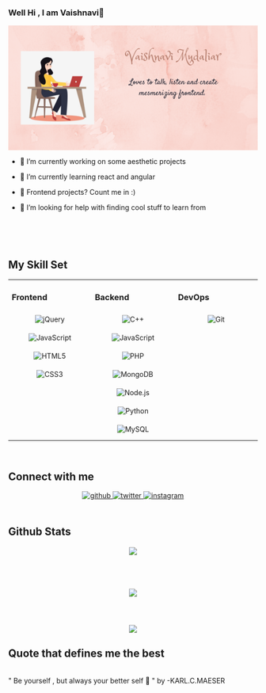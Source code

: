 ### Well Hi , I am Vaishnavi👋

<img src="https://github.com/VaishnaviMudaliar/VaishnaviMudaliar/blob/main/ezgif.com-gif-maker.png" alt="banner that says Frontend developer" align = "center">

- 🔭 I’m currently working on  some aesthetic projects

- 🌱 I’m currently learning react and angular
 
- 👯 Frontend projects? Count me in :)

- 🤔 I’m looking for help with finding cool stuff to learn from




<!--- 💬 Ask me about 
- 📫 How to reach me: ...
- 😄 Pronouns: ...
- ⚡ Fun fact: ...
-->



<br/>
  <br/>
  <br/>

## My Skill Set  
<table><tr><td valign="top" width="33%">



### Frontend  
<div align="center">  
<img style="margin: 10px" src="https://profilinator.rishav.dev/skills-assets/jquery.png" alt="jQuery" height="50" />  
<img style="margin: 10px" src="https://profilinator.rishav.dev/skills-assets/javascript-original.svg" alt="JavaScript" height="50" />  
<img style="margin: 10px" src="https://profilinator.rishav.dev/skills-assets/html5-original-wordmark.svg" alt="HTML5" height="50" />  
<img style="margin: 10px" src="https://profilinator.rishav.dev/skills-assets/css3-original-wordmark.svg" alt="CSS3" height="50" />  
</div>

</td><td valign="top" width="33%">



### Backend  
<div align="center">  
<img style="margin: 10px" src="https://profilinator.rishav.dev/skills-assets/cplusplus-original.svg" alt="C++" height="50" />  
<img style="margin: 10px" src="https://profilinator.rishav.dev/skills-assets/javascript-original.svg" alt="JavaScript" height="50" />  
<img style="margin: 10px" src="https://profilinator.rishav.dev/skills-assets/php-original.svg" alt="PHP" height="50" />  
<img style="margin: 10px" src="https://profilinator.rishav.dev/skills-assets/mongodb-original-wordmark.svg" alt="MongoDB" height="50" />  
<img style="margin: 10px" src="https://profilinator.rishav.dev/skills-assets/nodejs-original-wordmark.svg" alt="Node.js" height="50" />  
<img style="margin: 10px" src="https://profilinator.rishav.dev/skills-assets/python-original.svg" alt="Python" height="50" />  
<img style="margin: 10px" src="https://profilinator.rishav.dev/skills-assets/mysql-original-wordmark.svg" alt="MySQL" height="50" />  
</div>

</td><td valign="top" width="33%">



### DevOps  
<div align="center">  
<img style="margin: 10px" src="https://profilinator.rishav.dev/skills-assets/git-scm-icon.svg" alt="Git" height="50" />  
</div>

</td></tr></table>  

<br/>  


## Connect with me  
<div align="center">
<a href="https://github.com/VaishnaviMudaliar" target="_blank">
<img src=https://img.shields.io/badge/github-%2324292e.svg?&style=for-the-badge&logo=github&logoColor=white alt=github style="margin-bottom: 5px;" />
</a>
<a href="https://twitter.com/VaishnaviMudal1" target="_blank">
<img src=https://img.shields.io/badge/twitter-%2300acee.svg?&style=for-the-badge&logo=twitter&logoColor=white alt=twitter style="margin-bottom: 5px;" />
</a>
<a href="https://instagram.com/vaishnavi_mudaliar_13" target="_blank">
<img src=https://img.shields.io/badge/instagram-%23000000.svg?&style=for-the-badge&logo=instagram&logoColor=white alt=instagram style="margin-bottom: 5px;" />
</a>  
</div>  
  

<br/>  

## Github Stats  
<div align="center"><img src="https://github-readme-stats.vercel.app/api?username=VaishnaviMudaliar&show_icons=true&count_private=true&hide_border=true" align="center" /></div>  

<br/>  

<br/>
<br/>

<br/>  

<div align="center"><img src="https://spotify-github-profile.vercel.app/api/view?uid=8hbn6nu7rsu8qgrtvjr573qj7&cover_image=true&theme=default" /></div>  

<br/>  
<br/>
<br/>

<div align="center">
<img src="https://komarev.com/ghpvc/?username=VaishnaviMudaliar&&style=flat-square" align="center" />
</div>  


## Quote that defines me the best  
<br/>
                     " Be yourself , but always your better self 🙂 "   by
                                                             -KARL.C.MAESER
  

